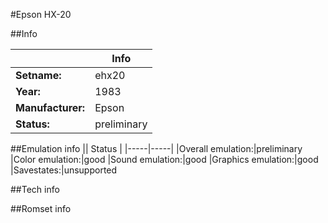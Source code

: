 #Epson HX-20

##Info

||Info|
|-----|-----|
|**Setname:**|ehx20
|**Year:**|1983
|**Manufacturer:**|Epson
|**Status:**|preliminary

##Emulation info
|| Status |
|-----|-----|
|Overall emulation:|preliminary
|Color emulation:|good
|Sound emulation:|good
|Graphics emulation:|good
|Savestates:|unsupported

##Tech info

##Romset info

<!--- START OF EDITED COMMENT DO NOT TOUCH TEXT ABOVE-->

